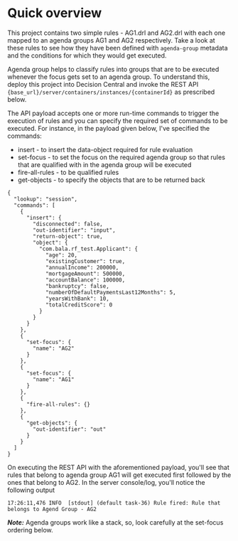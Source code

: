# Quick overview


This project contains two simple rules - AG1.drl and AG2.drl with each one mapped to an agenda groups AG1 and AG2 respectively. Take a look at these rules to see how they have been defined with `agenda-group` metadata and the conditions for which they would get executed. 

Agenda group helps to classify rules into groups that are to be executed whenever the focus gets set to an agenda group.  To understand this, deploy this project into Decision Central and invoke the REST API `{base_url}/server/containers/instances/{containerId}` as prescribed below. 

The API payload accepts one or more run-time commands to trigger the execution of rules and you can specify the required set of commands to be executed. For instance, in the payload given below, I've specified the commands:

 - insert - to insert the data-object required for rule evaluation
 - set-focus - to set the focus on the required agenda group so that rules that are qualified with in the agenda group will be executed 
 - fire-all-rules - to be qualified rules
 - get-objects - to specify the objects that are to be returned back

```
{
  "lookup": "session",
  "commands": [
    {
      "insert": {
        "disconnected": false,
        "out-identifier": "input",
        "return-object": true,
        "object": {
          "com.bala.rf_test.Applicant": {
            "age": 20,
            "existingCustomer": true,
            "annualIncome": 200000,
            "mortgageAmount": 500000,
            "accountBalance": 100000,
            "bankruptcy": false,
            "numberOfDefaultPaymentsLast12Months": 5,
            "yearsWithBank": 10,
            "totalCreditScore": 0
          }
        }
      }
    },
    {
      "set-focus": {
        "name": "AG2"
      }
    },
    {
      "set-focus": {
        "name": "AG1"
      }
    },
    {
      "fire-all-rules": {}
    },
    {
      "get-objects": {
        "out-identifier": "out"
      }
    }
  ]
}
```

On executing the REST API with the aforementioned payload, you'll see that rules that belong to agenda group AG1 will get executed first followed by the ones that belong to AG2. In the server console/log, you'll notice the following output

```17:26:11,476 INFO  [stdout] (default task-36) Rule fired: Rule that belongs to Agend Group - AG1
17:26:11,476 INFO  [stdout] (default task-36) Rule fired: Rule that belongs to Agend Group - AG2
```

 ***Note:*** Agenda groups work like a stack, so, look carefully at the set-focus ordering below.

